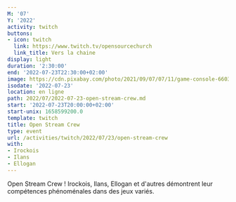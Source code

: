 ```yaml
---
M: '07'
Y: '2022'
activity: twitch
buttons:
- icon: twitch
  link: https://www.twitch.tv/opensourcechurch
  link_title: Vers la chaine
display: light
duration: '2:30:00'
end: '2022-07-23T22:30:00+02:00'
image: https://cdn.pixabay.com/photo/2021/09/07/07/11/game-console-6603120_960_720.jpg
isodate: '2022-07-23'
location: en ligne
path: 2022/07/2022-07-23-open-stream-crew.md
start: '2022-07-23T20:00:00+02:00'
start-unix: 1658599200.0
template: twitch
title: Open Stream Crew
type: event
url: /activities/twitch/2022/07/23/open-stream-crew
with:
- Irockois
- Ilans
- Ellogan
---
```

Open Stream Crew ! Irockois, Ilans, Ellogan et d'autres démontrent leur compétences phénoménales dans des jeux variés.